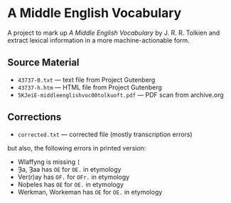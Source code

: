 # A Middle English Vocabulary

A project to mark up _A Middle English Vocabulary_ by J. R. R. Tolkien and extract lexical information in a more machine-actionable form.


## Source Material

* `43737-0.txt` — text file from Project Gutenberg
* `43737-h.htm` — HTML file from Project Gutenberg
* `5KJeiE-middleenglishvoc00tolkuoft.pdf` — PDF scan from archive.org


## Corrections

* `corrected.txt` — corrected file (mostly transcription errors)

but also, the following errors in printed version:

* Wlaffyng is missing `[`
* Ȝa, Ȝaa has `OE` for `OE.` in etymology
* Ver(r)ay has `OF.` for `OFr.` in etymology
* Noþeles has `OE` for `OE.` in etymology
* Werkman, Workeman has `OE` for `OE.` in etymology
